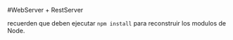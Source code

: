 #WebServer + RestServer


recuerden que deben ejecutar  ``npm install`` para reconstruir los modulos de Node.